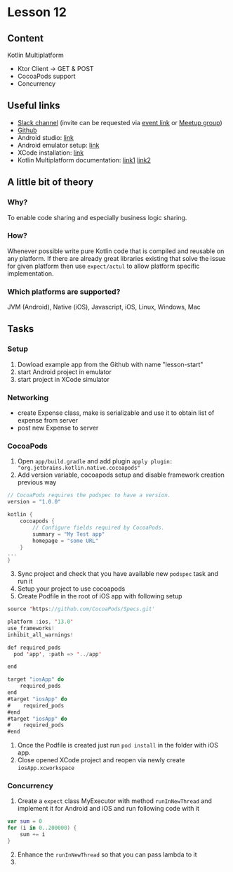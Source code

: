 # Lesson 12

## Content
Kotlin Multiplatform
- Ktor Client -> GET & POST
- CocoaPods support
- Concurrency

## Useful links
- [Slack channel](https://appport-academy.slack.com/) (invite can be requested via [event link](https://appport.cz/event/appport-academy/) or [Meetup group](https://www.meetup.com/Prague-Mobile-Development-Meetup/events/269765161/))
- [Github](https://github.com/Concur-Kotlin-Academy/academy2020)
- Android studio: [link](https://developer.android.com/studio/install)
- Android emulator setup: [link]( https://developer.android.com/studio/run/emulator#install)
- XCode installation: [link](https://apps.apple.com/us/app/xcode/id497799835?ls=1&mt=12)
- Kotlin Multiplatform documentation: [link1](https://kotlinlang.org/docs/reference/multiplatform.html) [link2](https://kotlinlang.org/docs/reference/platform-specific-declarations.html) 

## A little bit of theory
### Why?
To enable code sharing and especially business logic sharing.

### How?
Whenever possible write pure Kotlin code that is compiled and reusable on any platform. If there are already great libraries existing that solve the issue for given platform then use `expect/actul` to allow platform specific implementation.

### Which platforms are supported?
JVM (Android), Native (iOS), Javascript, iOS, Linux, Windows, Mac

## Tasks
### Setup
1. Dowload example app from the Github with name "lesson-start"
2. start Android project in emulator
3. start project in XCode simulator 

### Networking
- create Expense class, make is serializable and use it to obtain list of expense from server
- post new Expense to server

### CocoaPods
1. Open `app/build.gradle` and add plugin `apply plugin: "org.jetbrains.kotlin.native.cocoapods"` 
2. Add version variable, cocoapods setup and disable framework creation previous way
```kotlin
// CocoaPods requires the podspec to have a version.
version = "1.0.0"

kotlin {
    cocoapods {
        // Configure fields required by CocoaPods.
        summary = "My Test app"
        homepage = "some URL"
    }
...
}
``` 
3. Sync project and check that you have available new `podspec` task and run it
4. Setup your project to use cocoapods
5. Create Podfile in the root of iOS app with following setup
```kotlin
source 'https://github.com/CocoaPods/Specs.git'

platform :ios, '13.0'
use_frameworks!
inhibit_all_warnings!

def required_pods
  pod 'app', :path => '../app'  

end

target "iosApp" do
    required_pods
end
#target "iosApp" do
#    required_pods
#end
#target "iosApp" do
#    required_pods
#end
```
1. Once the Podfile is created just run `pod install` in the folder with iOS app.
2. Close opened XCode project and reopen via newly create `iosApp.xcworkspace`

### Concurrency
1. Create a `expect` class MyExecutor with method `runInNewThread` and implement it for Android and iOS and run following code with it
```kotlin
var sum = 0
for (i in 0..200000) {
    sum += i
}
```
2. Enhance the `runInNewThread` so that you can pass lambda to it
3. 




